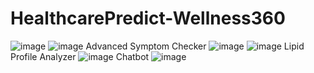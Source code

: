 # HealthcarePredict-Wellness360
![image](https://github.com/user-attachments/assets/1fc4a038-8ab5-44c0-85e2-8ba82267aac9)
![image](https://github.com/user-attachments/assets/7c5ebd3e-47dd-4bb1-b3fc-1c19cdabe2f8)
Advanced Symptom Checker
![image](https://github.com/user-attachments/assets/1a19b350-cbe5-46c6-990a-81550a553fce)
![image](https://github.com/user-attachments/assets/f23610e0-8110-4e2d-88b7-0c5deb044fc7)
Lipid Profile Analyzer
![image](https://github.com/user-attachments/assets/1bad075e-9348-4e81-af9a-de2c2bf9c5fc)
Chatbot
![image](https://github.com/user-attachments/assets/54bc153b-1a78-4992-ab39-006b65097435)
